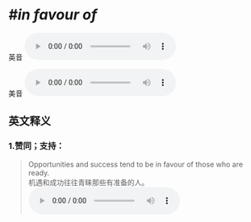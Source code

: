 # ***\#in favour of*** 
英音
<audio src="./media/in favour of1.aac" controls="controls"></audio>

美音
<audio src="./media/in favour of2.aac" controls="controls"></audio>



  

英文释义
---
### 1.**赞同；支持：**  

 > Opportunities and success tend to be in favour of those who are ready.  
 > 机遇和成功往往青睐那些有准备的人。    
<audio src="./media/favour-3.aac" controls="controls"></audio>


